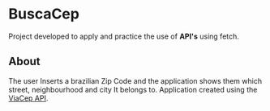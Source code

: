 # BuscaCep
Project developed to apply and practice the use of **API's** using fetch.

## About
The user Inserts a brazilian Zip Code and the application shows them which street, neighbourhood and city It belongs to.
Application created using the [ViaCep API](https://viacep.com.br/).
